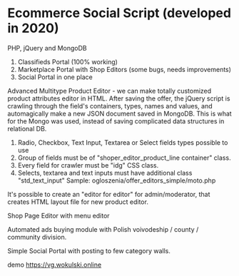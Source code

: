 # Ecommerce Social Script (developed in 2020)
PHP, jQuery and MongoDB

1. Classifieds Portal (100% working)
2. Marketplace Portal with Shop Editors (some bugs, needs improvements)
3. Social Portal
in one place

Advanced Multitype Product Editor - we can make totally customized product attributes editor in HTML.
After saving the offer, the jQuery script is crawling through the field's containers, types, names and values, and automagically make a new JSON document saved in MongoDB.
This is what for the Mongo was used, instead of saving complicated data structures in relational DB.
1. Radio, Checkbox, Text Input, Textarea or Select fields types possible to use
2. Group of fields must be of "shoper_editor_product_line container" class.
3. Every field for crawler must be "idg" CSS class.
4. Selects, textarea and text inputs must have additional class "std_text_input"
Sample: ogloszenia/offer_editors_simple/moto.php

It's possible to create an "editor for editor" for admin/moderator,
that creates HTML layout file for new product editor.

Shop Page Editor with menu editor

Automated ads buying module with Polish voivodeship / county / community division.

Simple Social Portal with posting to few category walls.

demo https://vg.wokulski.online

